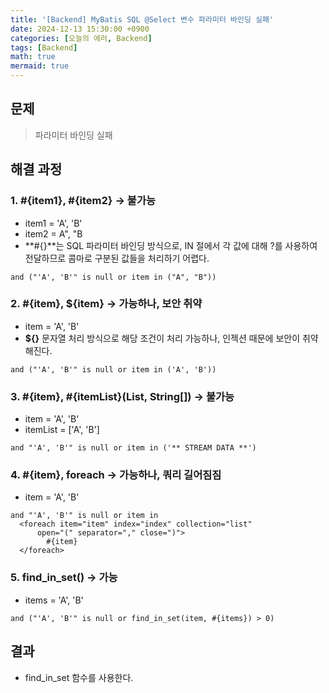 ```yaml
---
title: '[Backend] MyBatis SQL @Select 변수 파라미터 바인딩 실패'
date: 2024-12-13 15:30:00 +0900
categories: [오늘의 에러, Backend]
tags: [Backend]
math: true
mermaid: true
---
```


## 문제
> 파라미터 바인딩 실패

## 해결 과정
### 1. #{item1}, #{item2} -> 불가능
- item1 = 'A', 'B'
- item2 = A", "B
- **#{}**는 SQL 파라미터 바인딩 방식으로, IN 절에서 각 값에 대해 ?를 사용하여 전달하므로 콤마로 구분된 값들을 처리하기 어렵다.
```
and ("'A', 'B'" is null or item in ("A", "B"))
```

### 2. #{item}, ${item} -> 가능하나, 보안 취약
- item = 'A', 'B'
- **${}** 문자열 처리 방식으로 해당 조건이 처리 가능하나, 인젝션 때문에 보안이 취약해진다.
```
and ("'A', 'B'" is null or item in ('A', 'B'))
```

### 3. #{item}, #{itemList}(List, String[]) -> 불가능
- item = 'A', 'B'
- itemList = ['A', 'B']
```
and "'A', 'B'" is null or item in ('** STREAM DATA **')
```

### 4. #{item}, foreach -> 가능하나, 쿼리 길어짐짐
- item = 'A', 'B'
```
and "'A', 'B'" is null or item in
  <foreach item="item" index="index" collection="list"
      open="(" separator="," close=")">
        #{item}
  </foreach>
```

### 5. find_in_set() -> 가능
- items = 'A', 'B'
```
and ("'A', 'B'" is null or find_in_set(item, #{items}) > 0)
```

## 결과
- find_in_set 함수를 사용한다.